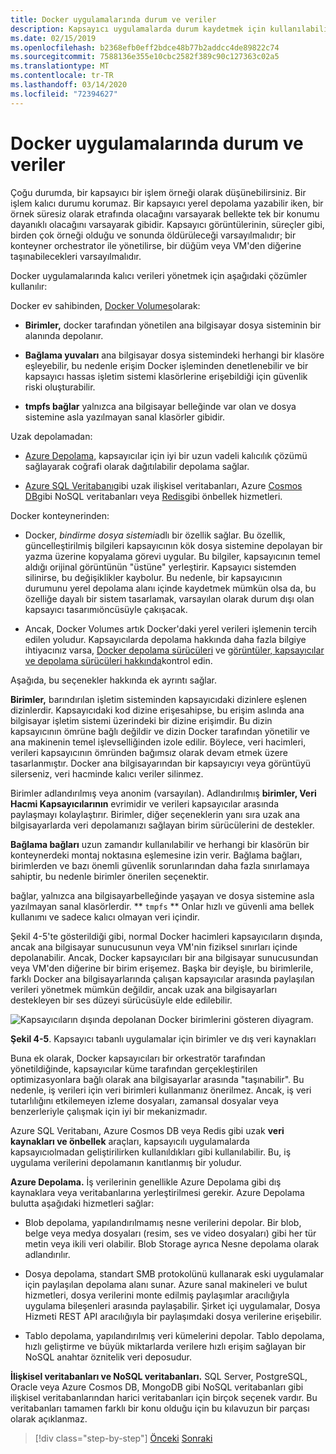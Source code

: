 ```yaml
---
title: Docker uygulamalarında durum ve veriler
description: Kapsayıcı uygulamalarda durum kaydetmek için kullanılabilir seçeneği öğrenin.
ms.date: 02/15/2019
ms.openlocfilehash: b2368efb0eff2bdce48b77b2addcc4de89822c74
ms.sourcegitcommit: 7588136e355e10cbc2582f389c90c127363c02a5
ms.translationtype: MT
ms.contentlocale: tr-TR
ms.lasthandoff: 03/14/2020
ms.locfileid: "72394627"
---
```

# <a name="state-and-data-in-docker-applications"></a>Docker uygulamalarında durum ve veriler

Çoğu durumda, bir kapsayıcı bir işlem örneği olarak düşünebilirsiniz. Bir işlem kalıcı durumu korumaz. Bir kapsayıcı yerel depolama yazabilir iken, bir örnek süresiz olarak etrafında olacağını varsayarak bellekte tek bir konumu dayanıklı olacağını varsayarak gibidir. Kapsayıcı görüntülerinin, süreçler gibi, birden çok örneği olduğu ve sonunda öldürüleceği varsayılmalıdır; bir konteyner orchestrator ile yönetilirse, bir düğüm veya VM'den diğerine taşınabilecekleri varsayılmalıdır.

Docker uygulamalarında kalıcı verileri yönetmek için aşağıdaki çözümler kullanılır:

Docker ev sahibinden, [Docker Volumes](https://docs.docker.com/engine/admin/volumes/)olarak:

- **Birimler,** docker tarafından yönetilen ana bilgisayar dosya sisteminin bir alanında depolanır.

- **Bağlama yuvaları** ana bilgisayar dosya sistemindeki herhangi bir klasöre eşleyebilir, bu nedenle erişim Docker işleminden denetlenebilir ve bir kapsayıcı hassas işletim sistemi klasörlerine erişebildiği için güvenlik riski oluşturabilir.

- **tmpfs bağlar** yalnızca ana bilgisayar belleğinde var olan ve dosya sistemine asla yazılmayan sanal klasörler gibidir.

Uzak depolamadan:

- [Azure Depolama,](https://azure.microsoft.com/documentation/services/storage/) kapsayıcılar için iyi bir uzun vadeli kalıcılık çözümü sağlayarak coğrafi olarak dağıtılabilir depolama sağlar.

- [Azure SQL Veritabanı](https://azure.microsoft.com/services/sql-database/)gibi uzak ilişkisel veritabanları, Azure [Cosmos DB](https://docs.microsoft.com/azure/cosmos-db/introduction)gibi NoSQL veritabanları veya [Redis](https://redis.io/)gibi önbellek hizmetleri.

Docker konteynerinden:

- Docker, *bindirme dosya sistemi*adlı bir özellik sağlar. Bu özellik, güncelleştirilmiş bilgileri kapsayıcının kök dosya sistemine depolayan bir yazma üzerine kopyalama görevi uygular. Bu bilgiler, kapsayıcının temel aldığı orijinal görüntünün "üstüne" yerleştirir. Kapsayıcı sistemden silinirse, bu değişiklikler kaybolur. Bu nedenle, bir kapsayıcının durumunu yerel depolama alanı içinde kaydetmek mümkün olsa da, bu özelliğe dayalı bir sistem tasarlamak, varsayılan olarak durum dışı olan kapsayıcı tasarımıöncüsüyle çakışacak.

- Ancak, Docker Volumes artık Docker'daki yerel verileri işlemenin tercih edilen yoludur. Kapsayıcılarda depolama hakkında daha fazla bilgiye ihtiyacınız varsa, [Docker depolama sürücüleri](https://docs.docker.com/engine/userguide/storagedriver/) ve [görüntüler, kapsayıcılar ve depolama sürücüleri hakkında](https://docs.docker.com/engine/userguide/storagedriver/imagesandcontainers/)kontrol edin.

Aşağıda, bu seçenekler hakkında ek ayrıntı sağlar.

**Birimler,** barındırılan işletim sisteminden kapsayıcıdaki dizinlere eşlenen dizinlerdir. Kapsayıcıdaki kod dizine erişesahipse, bu erişim aslında ana bilgisayar işletim sistemi üzerindeki bir dizine erişimdir. Bu dizin kapsayıcının ömrüne bağlı değildir ve dizin Docker tarafından yönetilir ve ana makinenin temel işlevselliğinden izole edilir. Böylece, veri hacimleri, verileri kapsayıcının ömründen bağımsız olarak devam etmek üzere tasarlanmıştır. Docker ana bilgisayarından bir kapsayıcıyı veya görüntüyü silerseniz, veri hacminde kalıcı veriler silinmez.

Birimler adlandırılmış veya anonim (varsayılan). Adlandırılmış **birimler, Veri Hacmi Kapsayıcılarının** evrimidir ve verileri kapsayıcılar arasında paylaşmayı kolaylaştırır. Birimler, diğer seçeneklerin yanı sıra uzak ana bilgisayarlarda veri depolamanızı sağlayan birim sürücülerini de destekler.

**Bağlama bağları** uzun zamandır kullanılabilir ve herhangi bir klasörün bir konteynerdeki montaj noktasına eşlemesine izin verir. Bağlama bağları, birimlerden ve bazı önemli güvenlik sorunlarından daha fazla sınırlamaya sahiptir, bu nedenle birimler önerilen seçenektir.

bağlar, yalnızca ana bilgisayarbelleğinde yaşayan ve dosya sistemine asla yazılmayan sanal klasörlerdir. ** `tmpfs` ** Onlar hızlı ve güvenli ama bellek kullanımı ve sadece kalıcı olmayan veri içindir.

Şekil 4-5'te gösterildiği gibi, normal Docker hacimleri kapsayıcıların dışında, ancak ana bilgisayar sunucusunun veya VM'nin fiziksel sınırları içinde depolanabilir. Ancak, Docker kapsayıcıları bir ana bilgisayar sunucusundan veya VM'den diğerine bir birim erişemez. Başka bir deyişle, bu birimlerile, farklı Docker ana bilgisayarlarında çalışan kapsayıcılar arasında paylaşılan verileri yönetmek mümkün değildir, ancak uzak ana bilgisayarları destekleyen bir ses düzeyi sürücüsüyle elde edilebilir.

![Kapsayıcıların dışında depolanan Docker birimlerini gösteren diyagram.](./media/state-and-data-in-docker-applications/container-based-application-external-data-sources.png)

**Şekil 4-5**. Kapsayıcı tabanlı uygulamalar için birimler ve dış veri kaynakları

Buna ek olarak, Docker kapsayıcıları bir orkestratör tarafından yönetildiğinde, kapsayıcılar küme tarafından gerçekleştirilen optimizasyonlara bağlı olarak ana bilgisayarlar arasında "taşınabilir". Bu nedenle, iş verileri için veri birimleri kullanmanız önerilmez. Ancak, iş veri tutarlılığını etkilemeyen izleme dosyaları, zamansal dosyalar veya benzerleriyle çalışmak için iyi bir mekanizmadır.

Azure SQL Veritabanı, Azure Cosmos DB veya Redis gibi uzak **veri kaynakları ve önbellek** araçları, kapsayıcılı uygulamalarda kapsayıcıolmadan geliştirilirken kullanıldıkları gibi kullanılabilir. Bu, iş uygulama verilerini depolamanın kanıtlanmış bir yoludur.

**Azure Depolama.** İş verilerinin genellikle Azure Depolama gibi dış kaynaklara veya veritabanlarına yerleştirilmesi gerekir. Azure Depolama bulutta aşağıdaki hizmetleri sağlar:

- Blob depolama, yapılandırılmamış nesne verilerini depolar. Bir blob, belge veya medya dosyaları (resim, ses ve video dosyaları) gibi her tür metin veya ikili veri olabilir. Blob Storage ayrıca Nesne depolama olarak adlandırılır.

- Dosya depolama, standart SMB protokolünü kullanarak eski uygulamalar için paylaşılan depolama alanı sunar. Azure sanal makineleri ve bulut hizmetleri, dosya verilerini monte edilmiş paylaşımlar aracılığıyla uygulama bileşenleri arasında paylaşabilir. Şirket içi uygulamalar, Dosya Hizmeti REST API aracılığıyla bir paylaşımdaki dosya verilerine erişebilir.

- Tablo depolama, yapılandırılmış veri kümelerini depolar. Tablo depolama, hızlı geliştirme ve büyük miktarlarda verilere hızlı erişim sağlayan bir NoSQL anahtar öznitelik veri deposudur.

**İlişkisel veritabanları ve NoSQL veritabanları.** SQL Server, PostgreSQL, Oracle veya Azure Cosmos DB, MongoDB gibi NoSQL veritabanları gibi ilişkisel veritabanlarından harici veritabanları için birçok seçenek vardır. Bu veritabanları tamamen farklı bir konu olduğu için bu kılavuzun bir parçası olarak açıklanmaz.

>[!div class="step-by-step"]
>[Önceki](monolithic-applications.md)
>[Sonraki](soa-applications.md)
